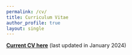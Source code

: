 ```yaml
---
permalink: /cv/
title: Curriculum Vitae
author_profile: true
layout: single
---
```


[**Current CV here**](https://rtitung95.github.io/assets/misc/Rajesh_CV_Jan_23.pdf) (last updated in January 2024)
<!-- Procedure to update CV -->
<!--1.  First change cv name here -->
<!--1.  Replace files in assets/misc -->